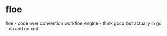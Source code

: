 floe
====

floe - code over convention workfloe engine - think gocd but actually in go - oh and no xml

